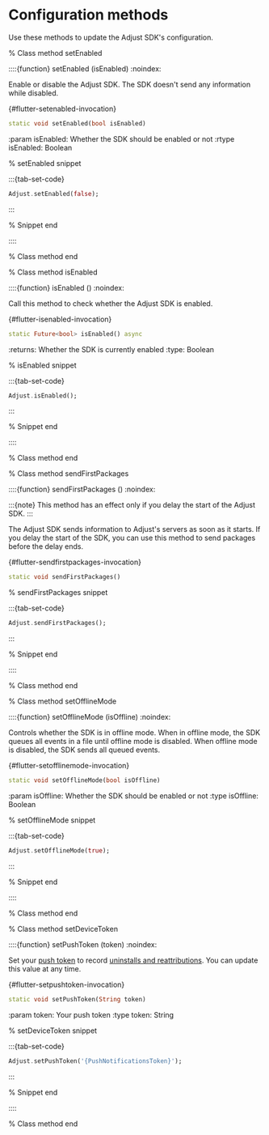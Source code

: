 # Configuration methods

Use these methods to update the Adjust SDK's configuration.

% Class method setEnabled

::::{function} setEnabled (isEnabled)
:noindex:

Enable or disable the Adjust SDK. The SDK doesn't send any information while disabled.

{#flutter-setenabled-invocation}
```dart
static void setEnabled(bool isEnabled)
```

:param isEnabled: Whether the SDK should be enabled or not
:rtype isEnabled: Boolean

% setEnabled snippet

:::{tab-set-code}

```dart
Adjust.setEnabled(false);
```

:::

% Snippet end

::::

% Class method end

% Class method isEnabled

::::{function} isEnabled ()
:noindex:

Call this method to check whether the Adjust SDK is enabled.

{#flutter-isenabled-invocation}
```dart
static Future<bool> isEnabled() async
```

:returns: Whether the SDK is currently enabled
:type: Boolean

% isEnabled snippet

:::{tab-set-code}

```dart
Adjust.isEnabled();
```

:::

% Snippet end

::::

% Class method end

% Class method sendFirstPackages

::::{function} sendFirstPackages ()
:noindex:

:::{note}
This method has an effect only if you delay the start of the Adjust SDK.
:::

The Adjust SDK sends information to Adjust's servers as soon as it starts. If you delay the start of the SDK, you can use this method to send packages before the delay ends.

{#flutter-sendfirstpackages-invocation}
```dart
static void sendFirstPackages()
```

% sendFirstPackages snippet

:::{tab-set-code}

```dart
Adjust.sendFirstPackages();
```

:::

% Snippet end

::::

% Class method end

% Class method setOfflineMode

::::{function} setOfflineMode (isOffline)
:noindex:

Controls whether the SDK is in offline mode. When in offline mode, the SDK queues all events in a file until offline mode is disabled. When offline mode is disabled, the SDK sends all queued events.

{#flutter-setofflinemode-invocation}
```dart
static void setOfflineMode(bool isOffline)
```

:param isOffline: Whether the SDK should be enabled or not
:type isOffline: Boolean

% setOfflineMode snippet

:::{tab-set-code}

```dart
Adjust.setOfflineMode(true);
```

:::

% Snippet end

::::

% Class method end

% Class method setDeviceToken

::::{function} setPushToken (token)
:noindex:

Set your [push token](hc:push-notifications) to record [uninstalls and reattributions](hc:uninstalls-reinstalls). You can update this value at any time.

{#flutter-setpushtoken-invocation}
```dart
static void setPushToken(String token)
```

:param token: Your push token
:type token: String

% setDeviceToken snippet

:::{tab-set-code}

```dart
Adjust.setPushToken('{PushNotificationsToken}');
```

:::

% Snippet end

::::

% Class method end
